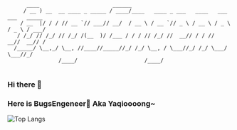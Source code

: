 ```text
      ____                       ______                                            
     / __ ) __  __ ____ _ _____ / ____/____   ____ _ ___   ____   ___   ___   _____
    / __  |/ / / // __ `// ___// __/  / __ \ / __ `// _ \ / __ \ / _ \ / _ \ / ___/
   / /_/ // /_/ // /_/ /(__  )/ /___ / / / // /_/ //  __// / / //  __//  __// /    
  /_____/ \__,_/ \__, //____//_____//_/ /_/ \__, / \___//_/ /_/ \___/ \___//_/     
                /____/                     /____/                                  
                                                                                            
```
### Hi there 👋
### Here is BugsEngeneer🤖 Aka Yaqioooong~

<!--
**Yaqioooong/Yaqioooong** is a ✨ _special_ ✨ repository because its `README.md` (this file) appears on your GitHub profile.

Here are some ideas to get you started:

- 🔭 I’m currently working on ...

- 👯 I’m looking to collaborate on ...
- 🤔 I’m looking for help with ...
- 💬 Ask me about ...
- 📫 How to reach me: ...
- 😄 Pronouns: ...
- ⚡ Fun fact: ...
-->
![Top Langs](https://github-readme-stats.vercel.app/api/top-langs/?username=Yaqioooong&layout=compact&theme=tokyonight)
